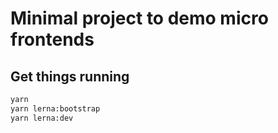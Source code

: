 # Minimal project to demo micro frontends

## Get things running
```bash
yarn
yarn lerna:bootstrap
yarn lerna:dev
```